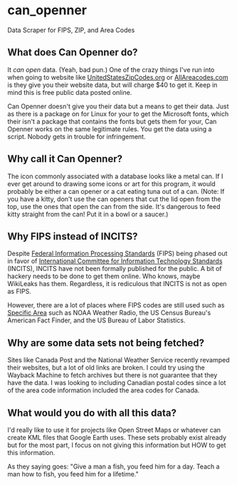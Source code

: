 # can_openner
Data Scraper for FIPS, ZIP, and Area Codes

## What does Can Openner do?
It *can open* data. (Yeah, bad pun.)  One of the crazy things I've run into when going to website like [UnitedStatesZipCodes.org](http://www.unitedstateszipcodes.org/) or [AllAreacodes.com](http://www.allareacodes.com/) is they give you their website data, but will charge $40 to get it.  Keep in mind this is free public data posted online.

Can Openner doesn't give you their data but a means to get their data.  Just as there is a package on for Linux for your to get the Microsoft fonts, which their isn't a package that contains the fonts but gets them for your, Can Openner works on the same legitimate rules.  You get the data using a script. Nobody gets in trouble for infringement.

## Why call it Can Openner?
The icon commonly associated with a database looks like a metal can.  If I ever get around to drawing some icons or art for this program, it would probably be either a can opener or a cat eating tuna out of a can.  (Note: If you have a kitty, don't use the can openers that cut the lid open from the top, use the ones that open the can from the side.  It's dangerous to feed kitty straight from the can! Put it in a bowl or a saucer.)

## Why FIPS instead of INCITS?
Despite [Federal Information Processing Standards](https://en.wikipedia.org/wiki/Federal_Information_Processing_Standards) (FIPS) being phased out in favor of [International Committee for Information Technology Standards](https://en.wikipedia.org/wiki/International_Committee_for_Information_Technology_Standards) (INCITS), INCITS have not been formally published for the public.  A bit of hackery needs to be done to get them online.  Who knows, maybe WikiLeaks has them.  Regardless, it is rediculous that INCITS is not as open as FIPS.

However, there are a lot of places where FIPS codes are still used such as [Specific Area](https://en.wikipedia.org/wiki/Specific_Area_Message_Encoding) such as NOAA Weather Radio, the US Census Bureau's American Fact Finder, and the US Bureau of Labor Statistics.

## Why are some data sets not being fetched?
Sites like Canada Post and the National Weather Service recently revamped their websites, but a lot of old links are broken.  I could try using the Wayback Machine to fetch archives but there is not guarantee that they have the data.  I was looking to including Canadian postal codes since a lot of the area code information included the area codes for Canada.

## What would you do with all this data?
I'd really like to use it for projects like Open Street Maps or whatever can create KML files that Google Earth uses.  These sets probably exist already but for the most part, I focus on not giving this information but HOW to get this information.

As they saying goes: "Give a man a fish, you feed him for a day. Teach a man how to fish, you feed him for a lifetime."
